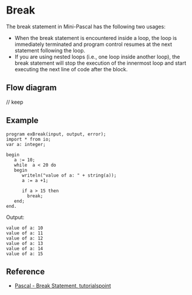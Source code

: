 # Break
The break statement in Mini-Pascal has the following two usages:
* When the break statement is encountered inside a loop, the loop is immediately terminated and program control resumes at the next statement following the loop.
* If you are using nested loops (i.e., one loop inside another loop), the break statement will stop the execution of the innermost loop and start executing the next line of code after the block.

## Flow diagram
// keep

## Example
```
program exBreak(input, output, error);
import * from io;
var a: integer;

begin
   a := 10;
   while  a < 20 do
   begin
      writeln("value of a: " + string(a));
      a := a +1;

      if a > 15 then
        break;
   end;
end.
```
Output:
```
value of a: 10
value of a: 11
value of a: 12
value of a: 13
value of a: 14
value of a: 15
```

## Reference
* [Pascal - Break Statement, tutorialspoint](https://www.tutorialspoint.com/pascal/pascal_break_statement.htm)
